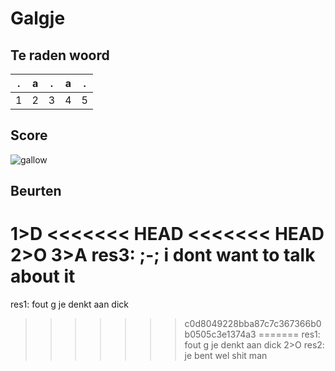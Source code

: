 # Galgje

## Te raden woord

|.|a|.|a|.|
|-|-|-|-|-|
|1|2|3|4|5|

## Score
![gallow](./images/3.png)

## Beurten
1>D
<<<<<<< HEAD
<<<<<<< HEAD
2>O
3>A
res3: ;-; i dont want to talk about it
=======
res1: fout g je denkt aan dick
>>>>>>> c0d8049228bba87c7c367366b0b0505c3e1374a3
=======
res1: fout g je denkt aan dick
2>O
res2: je bent wel shit man



